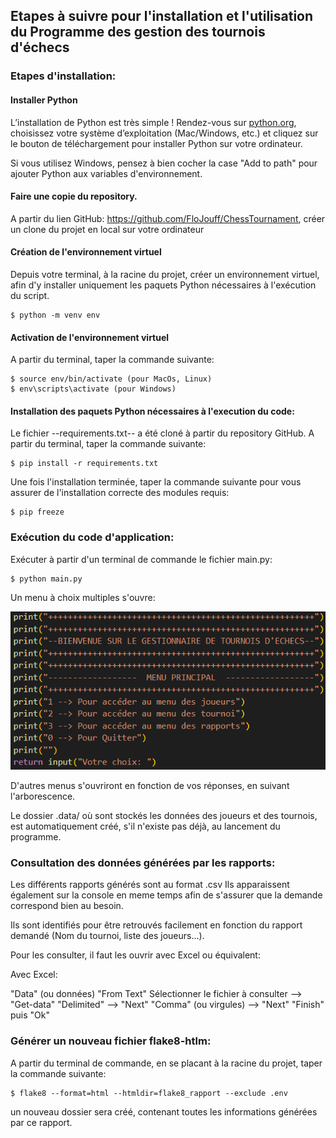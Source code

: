 ## Etapes à suivre pour l'installation et l'utilisation du Programme des gestion des tournois d'échecs

### Etapes d'installation:

#### Installer Python

L’installation de Python est très simple ! Rendez-vous sur [python.org](https://www.python.org/downloads/), choisissez votre système d’exploitation (Mac/Windows, etc.) et cliquez sur le bouton de téléchargement pour installer Python sur votre ordinateur.

Si vous utilisez Windows, pensez à bien cocher la case "Add to path" pour ajouter Python aux variables d'environnement.

#### Faire une copie du repository.

A partir du lien GitHub: https://github.com/FloJouff/ChessTournament, créer un clone du projet en local sur votre ordinateur

#### Création de l'environnement virtuel

Depuis votre terminal, à la racine du projet, créer un environnement virtuel, afin d'y installer uniquement les paquets Python nécessaires à l'exécution du script.

    $ python -m venv env

#### Activation de l'environnement virtuel

A partir du terminal, taper la commande suivante:

    $ source env/bin/activate (pour MacOs, Linux)
    $ env\scripts\activate (pour Windows)

#### Installation des paquets Python nécessaires à l'execution du code:

Le fichier --requirements.txt-- a été cloné à partir du repository GitHub.
A partir du terminal, taper la commande suivante:

    $ pip install -r requirements.txt

Une fois l'installation terminée, taper la commande suivante pour vous assurer de l'installation correcte des modules requis:

    $ pip freeze

### Exécution du code d'application:

Exécuter à partir d'un terminal de commande le fichier main.py:

    $ python main.py

Un menu à choix multiples s'ouvre:

![alt text](image.png)

D'autres menus s'ouvriront en fonction de vos réponses, en suivant l'arborescence.

Le dossier .data/ où sont stockés les données des joueurs et des tournois, est automatiquement créé, s'il n'existe pas déjà, au lancement du programme.

### Consultation des données générées par les rapports:

Les différents rapports générés sont au format .csv
Ils apparaissent également sur la console en meme temps afin de s'assurer que la demande correspond bien au besoin.

Ils sont identifiés pour être retrouvés facilement en fonction du rapport demandé (Nom du tournoi, liste des joueurs...).

Pour les consulter, il faut les ouvrir avec Excel ou équivalent:

Avec Excel:

"Data" (ou données)
"From Text"
Sélectionner le fichier à consulter --> "Get-data"
"Delimited" --> "Next"
"Comma" (ou virgules) --> "Next"
"Finish" puis "Ok"

### Générer un nouveau fichier flake8-htlm:

A partir du terminal de commande, en se placant à la racine du projet, taper la commande suivante:

    $ flake8 --format=html --htmldir=flake8_rapport --exclude .env

un nouveau dossier sera créé, contenant toutes les informations générées par ce rapport.
